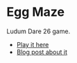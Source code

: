 Egg Maze
===

Ludum Dare 26 game.

+ [Play it here](http://skycardboard.com/games/ld26/)
+ [Blog post about it](http://skycardboard.com/2013/04/28/ludum-dare-26/)
